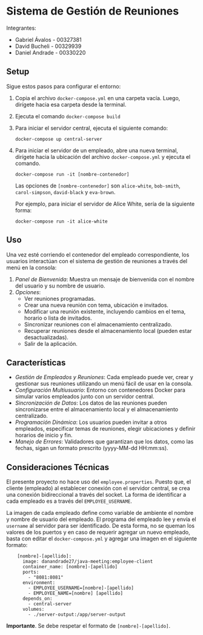 # Sistema de Gestión de Reuniones
Integrantes:
- Gabriel Ávalos - 00327381
- David Bucheli - 00329939
- Daniel Andrade - 00330220

## Setup

Sigue estos pasos para configurar el entorno:

1. Copia el archivo `docker-compose.yml` en una carpeta vacía. Luego, dirígete hacia esa carpeta desde la terminal.

2. Ejecuta el comando `docker-compose build`
3. Para iniciar el servidor central, ejecuta el siguiente comando:
   ```
   docker-compose up central-server
   ```
4. Para iniciar el servidor de un empleado, abre una nueva terminal, dirígete hacia la ubicación del archivo `docker-compose.yml` y ejecuta el comando.
   ```
   docker-compose run -it [nombre-contenedor]
   ```
   Las opciones de `[nombre-contenedor]` son `alice-white`, `bob-smith`, `carol-simpson`, `david-black` y `eva-brown`.

   Por ejemplo, para iniciar el servidor de Alice White, sería de la siguiente forma:
   ```
   docker-compose run -it alice-white
   ```

## Uso
Una vez esté corriendo el contenedor del empleado correspondiente, los usuarios interactúan con el sistema de gestión de reuniones a través del menú en la consola:
1. *Panel de Bienvenida*: Muestra un mensaje de bienvenida con el nombre del usuario y su nombre de usuario.
2. *Opciones*:
    - Ver reuniones programadas.
    - Crear una nueva reunión con tema, ubicación e invitados.
    - Modificar una reunión existente, incluyendo cambios en el tema, horario o lista de invitados.
    - Sincronizar reuniones con el almacenamiento centralizado.
    - Recuperar reuniones desde el almacenamiento local (pueden estar desactualizadas).
    - Salir de la aplicación.
   
## Características
- *Gestión de Empleados y Reuniones*: Cada empleado puede ver, crear y gestionar sus reuniones utilizando un menú fácil de usar en la consola.
- *Configuración Multiusuario*: Entorno con contenedores Docker para simular varios empleados junto con un servidor central.
- *Sincronización de Datos*: Los datos de las reuniones pueden sincronizarse entre el almacenamiento local y el almacenamiento centralizado.
- *Programación Dinámica*: Los usuarios pueden invitar a otros empleados, especificar temas de reuniones, elegir ubicaciones y definir horarios de inicio y fin.
- *Manejo de Errores*: Validadores que garantizan que los datos, como las fechas, sigan un formato prescrito (yyyy-MM-dd HH:mm:ss).

## Consideraciones Técnicas
El presente proyecto no hace uso del `employee.properties`. Puesto que, el cliente (empleado) al establecer conexión con el servidor central, se crea una conexión bidireccional a través del socket. La forma de identificar a cada empleado es a través del `EMPLOYEE_USERNAME`.

La imagen de cada empleado define como variable de ambiente el nombre y nombre de usuario del empleado. El programa del empleado lee y envía el `username` al servidor para ser identificado. De esta forma, no se queman los valores de los puertos y en caso de requerir agregar un nuevo empleado, basta con editar el `docker-compose.yml` y agregar una imagen en el siguiente formato:

		[nombre]-[apellido]:  
		  image: danandrade27/java-meeting:employee-client  
		  container_name: [nombre]-[apellido]  
		  ports:  
		    - "8081:8081"  
		  environment:  
		    - EMPLOYEE_USERNAME=[nombre]-[apellido]
		    - EMPLOYEE_NAME=[nombre] [apellido]  
		  depends_on:  
		    - central-server  
		  volumes:  
		    - ./server-output:/app/server-output

**Importante**. Se debe respetar el formato de `[nombre]-[apellido]`.